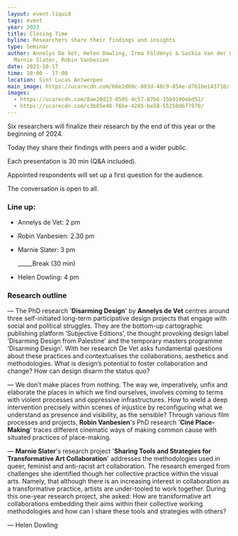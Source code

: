 ```yaml
---
layout: event.liquid
tags: event
year: 2023
title: Closing Time
byline: Researchers share their findings and insights
type: Seminar
author: Annelys De Vet, Helen Dowling, Irma Földényi & Saskia Van der Gucht,
  Marnie Slater, Robin Vanbesien
date: 2023-10-17
time: 10:00 - 17:00
location: Sint Lucas Antwerpen
main_image: https://ucarecdn.com/66e2d60c-803d-48c9-854e-d761be143718/
images:
  - https://ucarecdn.com/8ae20d13-0505-4c57-87b6-15b9190ebd52/
  - https://ucarecdn.com/c3b85e48-f6be-4285-be58-55250d677970/
---
```

Six researchers will finalize their research by the end of this year or the beginning of 2024. 

Today they share their findings with peers and a wider public.

Each presentation is 30 min (Q&A included). 

Appointed respondents will set up a first question for the audience. 

The conversation is open to all. 

### Line up:

* Annelys de Vet: 2 pm
* Robin Vanbesien: 2.30 pm
* Marnie Slater: 3 pm

  \_\_\_\__Break (30 min)
* Helen Dowling: 4 pm



### **Research outline**

— The PhD research '**Disarming Design**' by **Annelys de Vet** centres around three self-initiated long-term participative design projects that engage with social and political struggles. They are the bottom-up cartographic publishing platform ’Subjective Editions’, the thought provoking design label ‘Disarming Design from Palestine’ and the temporary masters programme ‘Disarming Design’. With her research De Vet asks fundamental questions about these practices and contextualises the collaborations, aesthetics and methodologies. What is design’s potential to foster collaboration and change? How can design disarm the status quo?

— We don’t make places from nothing. The way we, imperatively, unfix and elaborate the places in which we find ourselves, involves coming to terms with violent processes and oppressive infrastructures. How to wield a deep intervention precisely within scenes of injustice by reconfiguring what we understand as presence and visibility, as the sensible? Through various film processes and projects, **Robin Vanbesien**'s PhD research '**Ciné Place-Making**' traces different cinematic ways of making common cause with situated practices of place-making.

— **Marnie Slater**'s research project '**Sharing Tools and Strategies for Transformative Art Collaboration**' addresses the methodologies used in queer, feminist and anti-racist art collaboration. The research emerged from challenges she identified though her collective practice within the visual arts. Namely, that although there is an increasing interest in collaboration as a transformative practice, artists are under-tooled to work together. During this one-year research project, she asked: How are transformative art collaborations embedding their aims within their collective working methodologies and how can I share these tools and strategies with others?

— Helen Dowling